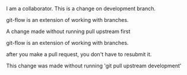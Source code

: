 
I am a collaborator. This is a change on development branch.  

git-flow is an extension of working with branches.

A change made without running  pull upstream first

git-flow is an extension of working with branches.

after you make a pull request, you don't have to resubmit it.


This change was made without running 'git pull upstream development'

